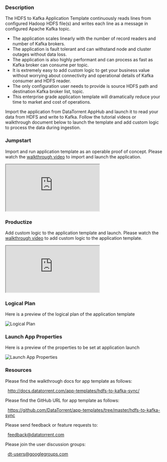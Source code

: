 ### Description
The HDFS to Kafka Application Template continuously reads lines from configured Hadoop HDFS file(s) and writes each line as a message in configured Apache Kafka topic.
- The application scales linearly with the number of record readers and number of Kafka brokers.
- The application is fault tolerant and can withstand node and cluster outages without data loss.
- The application is also highly performant and can process as fast as Kafka broker can consume per topic.
- It is extremely easy to add custom logic to get your business value without worrying about connectivity and operational details of Kafka consumer and HDFS reader.
- The only configuration user needs to provide is source HDFS path and destination Kafka broker list, topic.
- This enterprise grade application template will dramatically reduce your time to market and cost of operations.

Import the application from DataTorrent AppHub and launch it to read your data from HDFS and write to Kafka. Follow the tutorial videos or walkthrough document below to launch the template and add custom logic to process the data during ingestion.

### Jumpstart
Import and run application template as an operable proof of concept. Please watch the [walkthrough video](https://www.youtube.com/watch?v=AZ-QnsiNwyg) to import and launch the application.

<iframe src="https://www.youtube.com/embed/AZ-QnsiNwyg?enablejsapi=1" allowfullscreen="allowfullscreen" class="video" id="basicVideo" ga-track="basicVideo"></iframe>

### Productize
Add custom logic to the application template and launch. Please watch the [walkthrough video](https://www.youtube.com/watch?v=ftMiPECgyDQ) to add custom logic to the application template.

<iframe src="https://www.youtube.com/embed/ftMiPECgyDQ?enablejsapi=1" allowfullscreen="allowfullscreen" class="video" id="advancedVideo" ga-track="advancedVideo"></iframe>

### Logical Plan

Here is a preview of the logical plan of the application template

![Logical Plan](http://datatorrent.com/wp-content/uploads/2016/11/HDFS_Kafka_DAG.png)

### Launch App Properties

Here is a preview of the properties to be set at application launch

![Launch App Properties](http://datatorrent.com/wp-content/uploads/2016/11/HDFS_Kafka_properties.png)

### Resources

Please find the walkthrough docs for app template as follows:

&nbsp; <a href="http://docs.datatorrent.com/app-templates/hdfs-to-kafka-sync/"  class="docs" id="docs" ga-track="docs" target="_blank">http://docs.datatorrent.com/app-templates/hdfs-to-kafka-sync/</a>

Please find the GitHub URL for app template as follows:

&nbsp; <a href="https://github.com/DataTorrent/app-templates/tree/master/hdfs-to-kafka-sync"  class="github" id="github" ga-track="github" target="_blank">https://github.com/DataTorrent/app-templates/tree/master/hdfs-to-kafka-sync</a>

Please send feedback or feature requests to:

&nbsp; <a href="mailto:feedback@datatorrent.com"  class="feedback" id="feedback" ga-track="feedback">feedback@datatorrent.com</a>

Please join the user discussion groups:

&nbsp; <a href="mailto:dt-users@googlegroups.com"  class="maillist" id="maillist" ga-track="maillist">dt-users@googlegroups.com</a>
